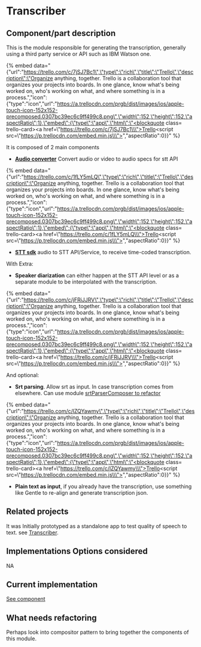 # Transcriber

## Component/part description

This is the module responsible for generating the transcription, generally using a third party service or API such as IBM Watson one.

{% embed data="{\"url\":\"https://trello.com/c/7jSJ7Bc1\",\"type\":\"rich\",\"title\":\"Trello\",\"description\":\"Organize anything, together. Trello is a collaboration tool that organizes your projects into boards. In one glance, know what\'s being worked on, who\'s working on what, and where something is in a process.\",\"icon\":{\"type\":\"icon\",\"url\":\"https://a.trellocdn.com/prgb/dist/images/ios/apple-touch-icon-152x152-precomposed.0307bc39ec6c9ff499c8.png\",\"width\":152,\"height\":152,\"aspectRatio\":1},\"embed\":{\"type\":\"app\",\"html\":\"<blockquote class= trello-card><a href=\\\"https://trello.com/c/7jSJ7Bc1\\\">Trello</a></blockquote><script src=\\\"https://p.trellocdn.com/embed.min.js\\\"></script>\",\"aspectRatio\":0}}" %}

It is composed of 2 main components

* [**Audio converter**](audio-to-video.md) Convert audio or video to audio specs for stt API

{% embed data="{\"url\":\"https://trello.com/c/1fLY5mLQ\",\"type\":\"rich\",\"title\":\"Trello\",\"description\":\"Organize anything, together. Trello is a collaboration tool that organizes your projects into boards. In one glance, know what\'s being worked on, who\'s working on what, and where something is in a process.\",\"icon\":{\"type\":\"icon\",\"url\":\"https://a.trellocdn.com/prgb/dist/images/ios/apple-touch-icon-152x152-precomposed.0307bc39ec6c9ff499c8.png\",\"width\":152,\"height\":152,\"aspectRatio\":1},\"embed\":{\"type\":\"app\",\"html\":\"<blockquote class= trello-card><a href=\\\"https://trello.com/c/1fLY5mLQ\\\">Trello</a></blockquote><script src=\\\"https://p.trellocdn.com/embed.min.js\\\"></script>\",\"aspectRatio\":0}}" %}

* [**STT sdk**](stt-api/) audio to STT API/Service, to receive time-coded transcription.

With Extra:

* **Speaker diarization** can either happen at the STT API level or as a separate module to be interpolated with the transcription.

{% embed data="{\"url\":\"https://trello.com/c/jFRiJJRV\",\"type\":\"rich\",\"title\":\"Trello\",\"description\":\"Organize anything, together. Trello is a collaboration tool that organizes your projects into boards. In one glance, know what\'s being worked on, who\'s working on what, and where something is in a process.\",\"icon\":{\"type\":\"icon\",\"url\":\"https://a.trellocdn.com/prgb/dist/images/ios/apple-touch-icon-152x152-precomposed.0307bc39ec6c9ff499c8.png\",\"width\":152,\"height\":152,\"aspectRatio\":1},\"embed\":{\"type\":\"app\",\"html\":\"<blockquote class= trello-card><a href=\\\"https://trello.com/c/jFRiJJRV\\\">Trello</a></blockquote><script src=\\\"https://p.trellocdn.com/embed.min.js\\\"></script>\",\"aspectRatio\":0}}" %}

And optional:

* **Srt parsing**. Allow srt as input. In case transcription comes from elsewhere. Can use module [srtParserComposer to refactor](https://github.com/pietrop/srtParserComposer)

{% embed data="{\"url\":\"https://trello.com/c/lZQYawmy\",\"type\":\"rich\",\"title\":\"Trello\",\"description\":\"Organize anything, together. Trello is a collaboration tool that organizes your projects into boards. In one glance, know what\'s being worked on, who\'s working on what, and where something is in a process.\",\"icon\":{\"type\":\"icon\",\"url\":\"https://a.trellocdn.com/prgb/dist/images/ios/apple-touch-icon-152x152-precomposed.0307bc39ec6c9ff499c8.png\",\"width\":152,\"height\":152,\"aspectRatio\":1},\"embed\":{\"type\":\"app\",\"html\":\"<blockquote class= trello-card><a href=\\\"https://trello.com/c/lZQYawmy\\\">Trello</a></blockquote><script src=\\\"https://p.trellocdn.com/embed.min.js\\\"></script>\",\"aspectRatio\":0}}" %}

* **Plain text as input**, if you already have the transcription, use something like Gentle to re-align and generate transcription json.

## Related projects

It was Initially prototyped as a standalone app to test quality of speech to text. see [Transcriber](https://github.com/pietrop/Transcriber).

## Implementations Options considered

NA

## Current implementation

[See component](https://github.com/OpenNewsLabs/autoEdit_2/tree/master/lib/interactive_transcription_generator/transcriber)

## What needs refactoring

Perhaps look into compositor pattern to bring together the components of this module.

